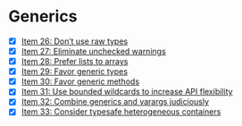 # Generics

- [x] [Item 26: Don’t use raw types](./item26)
- [x] [Item 27: Eliminate unchecked warnings](./item27)
- [x] [Item 28: Prefer lists to arrays](./item28)
- [x] [Item 29: Favor generic types](./item29)
- [x] [Item 30: Favor generic methods](./item30)
- [x] [Item 31: Use bounded wildcards to increase API flexibility](./item31)
- [x] [Item 32: Combine generics and varargs judiciously](./item32)
- [x] [Item 33: Consider typesafe heterogeneous containers](./item33)

